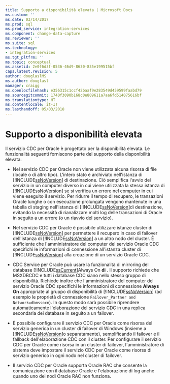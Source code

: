 ```yaml
---
title: Supporto a disponibilità elevata | Microsoft Docs
ms.custom: ''
ms.date: 03/14/2017
ms.prod: sql
ms.prod_service: integration-services
ms.component: change-data-capture
ms.reviewer: ''
ms.suite: sql
ms.technology:
- integration-services
ms.tgt_pltfrm: ''
ms.topic: conceptual
ms.assetid: 2e0f6d3f-0536-46d9-8630-835e199515bf
caps.latest.revision: 5
author: douglaslMS
ms.author: douglasl
manager: craigg
ms.openlocfilehash: e356315c1ccf42baaf9e283549d459599faabd79
ms.sourcegitcommit: 1740f3090b168c0e809611a7aa6fd514075616bf
ms.translationtype: HT
ms.contentlocale: it-IT
ms.lasthandoff: 05/03/2018
---
```

# <a name="high-availability-support"></a>Supporto a disponibilità elevata
  Il servizio CDC per Oracle è progettato per la disponibilità elevata. Le funzionalità seguenti forniscono parte del supporto della disponibilità elevata:  
  
-   Nel servizio CDC per Oracle non viene utilizzata alcuna risorsa di file (locale o di altro tipo). L'intero stato è archiviato nell'istanza di [!INCLUDE[ssNoVersion](../../includes/ssnoversion-md.md)] di destinazione. Ciò semplifica l'avvio del servizio in un computer diverso in cui viene utilizzata la stessa istanza di [!INCLUDE[ssNoVersion](../../includes/ssnoversion-md.md)] se si verifica un errore nel computer in cui viene eseguito il servizio. Per ridurre il tempo di recupero, le transazioni Oracle lunghe o con esecuzione prolungata vengono mantenute in una tabella di staging nell'istanza di [!INCLUDE[ssNoVersion](../../includes/ssnoversion-md.md)]di destinazione, evitando la necessità di rianalizzare molti log delle transazioni di Oracle in seguito a un errore (o un riavvio del servizio).  
  
-   Nel servizio CDC per Oracle è possibile utilizzare istanze cluster di [!INCLUDE[ssNoVersion](../../includes/ssnoversion-md.md)] per permettere il recupero in caso di failover dell'istanza di [!INCLUDE[ssNoVersion](../../includes/ssnoversion-md.md)] a un altro nodo del cluster. È sufficiente che l'amministratore del computer del servizio Oracle CDC specifichi le informazioni di connessione all'istanza cluster di [!INCLUDE[ssNoVersion](../../includes/ssnoversion-md.md)] alla creazione di un servizio Oracle CDC.  
  
-   CDC Service per Oracle può usare la funzionalità di mirroring del database [!INCLUDE[ssCurrent](../../includes/sscurrent-md.md)]Always On **di** . Il supporto richiede che MSXDBCDC e tutti i database CDC siano nello stesso gruppo di disponibilità. Richiede inoltre che l'amministratore del computer del servizio Oracle CDC specifichi le informazioni di connessione **Always On** appropriate al gruppo di disponibilità di [!INCLUDE[ssNoVersion](../../includes/ssnoversion-md.md)] (ad esempio le proprietà di connessione `Failover_Partner and Network=dbmssocn`). In questo modo sarà possibile riprendere automaticamente l'elaborazione del servizio CDC in una replica secondaria dei database in seguito a un failover.  
  
-   È possibile configurare il servizio CDC per Oracle come risorsa del servizio generica in un cluster di failover di Windows (insieme a [!INCLUDE[ssNoVersion](../../includes/ssnoversion-md.md)]o separatamente), semplificando il failover e il fallback dell'elaborazione CDC con il cluster. Per configurare il servizio CDC per Oracle come risorsa in un cluster di failover, l'amministratore di sistema deve impostare il servizio CDC per Oracle come risorsa di servizio generico in ogni nodo nel cluster di failover.  
  
-   Il servizio CDC per Oracle supporta Oracle RAC che consente la comunicazione con il database Oracle e l'elaborazione di log anche quando uno dei nodi Oracle RAC non funziona.  
  
  
